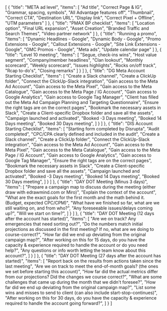 [
    {
        "title": "META ad level",
        "items": [
            "Ad title",
            "Correct Page & IG",
            "Grammar, spacing, symbols",
            "All Advantage features off",
            "Thumbnail",
            "Correct CTA",
            "Destination URL",
            "Display link",
            "Correct Pixel + Offline",
            "UTM parameters"
        ]
    },
    {
        "title": "PMAX BP checklist",
        "items": [
            "Location option",
            "Final URL expansion",
            "Asset Creation",
            "Branded Traffic and Search Themes",
            "Video partner network"
        ]
    },
    {
        "title": "Running a promo",
        "items": [
            "Dynamic Headlines - Google",
            "Dynamic Body - Google",
            "Promo Extensions - Google",
            "Callout Extensions - Google",
            "Site Link Extensions - Google",
            "GMC Promos - Google",
            "Meta ads",
            "Update calendar page"
        ]
    },
        {
        "title": "Level 10 meeting",
        "items": [
            "Segue, check-ins wins",
            "Host value segment",
            "Company/member headlines",
            "Clan lookout",
            "Monthly scorecard",
            "Weekly scorecard",
            "Issues highlights",
            "Rocks on/off track",
            "Rcap to-do's",
            "Closing remarks"
        ]
    }
]
    },
        {
        "title": "DG Meta Account Starting Checklist",
        "items": [
            "Create a Slack channel",
            "Create a ClickUp folder",
            "Connect the ClickUp-Slack integration",
            "Gain access to the Meta Ad Account",
            "Gain access to the Meta Pixel",
            "Gain access to the Meta Catalogue",
            "Gain access to the Meta Page / IG Account",
            "Gain access to Google Analytics",
            "Gain access to Google Tag Manager",
            "Client has filled out the Meta Ad Campaign Planning and Targeting Questionnaire",
            "Ensure the right tags are on the correct pages",
            "Bookmark the necessary assets in Slack",
            "Create a Client-specific Dropbox folder and save all the assets",
            "Campaign launched and activated",
            "Booked -3 Days meeting",
            "Booked 14 Days meeting",
            "Booked 30 Days meeting",
        ]
    }
]
    },
        {
        "title": "DIS Account Starting Checklist",
        "items": [
            "Starting form completed by Disrupta",
            "Audit completed",
            "CPC/CPA clearly defined and included in the audit",
            "Create a Slack channel",
            "Create a ClickUp folder",
            "Connect the ClickUp-Slack integration",
            "Gain access to the Meta Ad Account",
            "Gain access to the Meta Pixel",
            "Gain access to the Meta Catalogue",
            "Gain access to the Meta Page / IG Account",
            "Gain access to Google Analytics",
            "Gain access to Google Tag Manager",
            "Ensure the right tags are on the correct pages",
            "Bookmark the necessary assets in Slack",
            "Create a Client-specific Dropbox folder and save all the assets",
            "Campaign launched and activated",
            "Booked -3 Days meeting",
            "Booked 14 Days meeting",
            "Booked 30 Days meeting",
        ]
    }
]
    },
        {
        "title": "DAY DOT Meeting (Minus 3 days)",
        "items": [
            "Prepare a campaign map to discuss during the meeting (either draw with edrawmind.com or Miro)",
            "Explain the context of the account",
            "What are the exact goals for the first month and the math behind it. (Budget, expected CPC/CPM)",
            "What have we finished so far, what are we still waiting on, and from who?",
            "Any foreseeable issues/delays coming up?",
            "Will we start on time?",
        ]
    }
]
    },
        {
        "title": "DAY DOT Meeting (12 days after the account has started)",
        "items": [
            "Are we on track? Any emergencies that need sorting out?",
            "Do the numbers match initial projections as discussed in the first meeting? If no, what are we doing to course-correct?",
            "How far did we end up deviating from the original campaign map?",
            "After working on this for 15 days, do you have the capacity & experience required to handle the account or do you need help?",
            "Any questions or info worth letting the team know about this account?",
        ]
    }
]
    },
        {
        "title": "DAY DOT Meeting (27 days after the account has started)",
        "items": [
            "Report back on the results from actions taken since the last meeting",
            "Are we on track to meet the end-of-month goals? (the ones we set before starting this account)",
            "How far did the actual metrics differ from our projections? Did the changes we course correct?",
            "What are some challenges that came up during the month that we didn't foresee?",
            "How far did we end up deviating from the original campaign map?",
            "List some wins and misses to send to client (can also include start-stop-continues)",
            "After working on this for 30 days, do you have the capacity & experience required to handle the account going forward?",
        ]
    }
]
